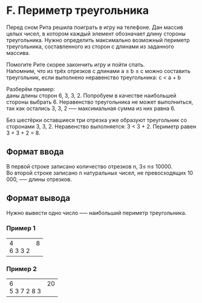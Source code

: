 # F. Периметр треугольника

Перед сном Рита решила поиграть в игру на телефоне. Дан массив целых чисел, в котором каждый элемент обозначает длину стороны треугольника. Нужно определить максимально возможный периметр треугольника, составленного из сторон с длинами из заданного массива. 

Помогите Рите скорее закончить игру и пойти спать.<br>
Напомним, что из трёх отрезков с длинами a ≤ b ≤ c можно составить треугольник, если выполнено неравенство треугольника: c < a + b

Разберём пример:<br>
даны длины сторон 6, 3, 3, 2. Попробуем в качестве наибольшей стороны выбрать 6. Неравенство треугольника не может выполниться, так как остались 3, 3, 2 —– максимальная сумма из них равна 6.

Без шестёрки оставшиеся три отрезка уже образуют треугольник со сторонами 3, 3, 2. Неравенство выполняется: 3 < 3 + 2. Периметр равен 3 + 3 + 2 = 8.

## Формат ввода

В первой строке записано количество отрезков n, 3≤ n≤ 10000.<br>
Во второй строке записано n натуральных чисел, не превосходящих 10 000, –— длины отрезков.

## Формат вывода

Нужно вывести одно число —– наибольший периметр треугольника.


### Пример 1

<table><tr>
<td>
4<br>
6 3 3 2
</td>
<td>
8
<br>
<br>
</td>
</tr></table>

### Пример 2

<table><tr>
<td>
6<br>
5 3 7 2 8 3
</td>
<td>
20
<br>
<br>
</td>
</tr></table>

